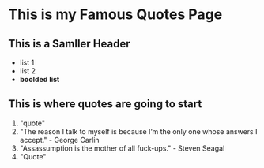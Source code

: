 # This is my Famous Quotes Page

## This is a Samller Header

* list 1
* list 2
* **boolded list**

## This is where quotes are going to start

1. "quote"
1. "The reason I talk to myself is because I’m the only one whose answers I accept." - George Carlin
1. "Assassumption is the mother of all fuck-ups." - Steven Seagal
1. "Quote"